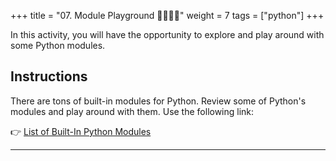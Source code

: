 +++
title = "07. Module Playground   👩‍🎓👨‍🎓"
weight = 7
tags = ["python"] 
+++

In this activity, you will have the opportunity to explore and play around with some Python modules.

## Instructions

There are tons of built-in modules for Python. Review some of Python's modules and play around with them. Use the following link:

👉 [List of Built-In Python Modules](https://docs.python.org/3/py-modindex.html)

---